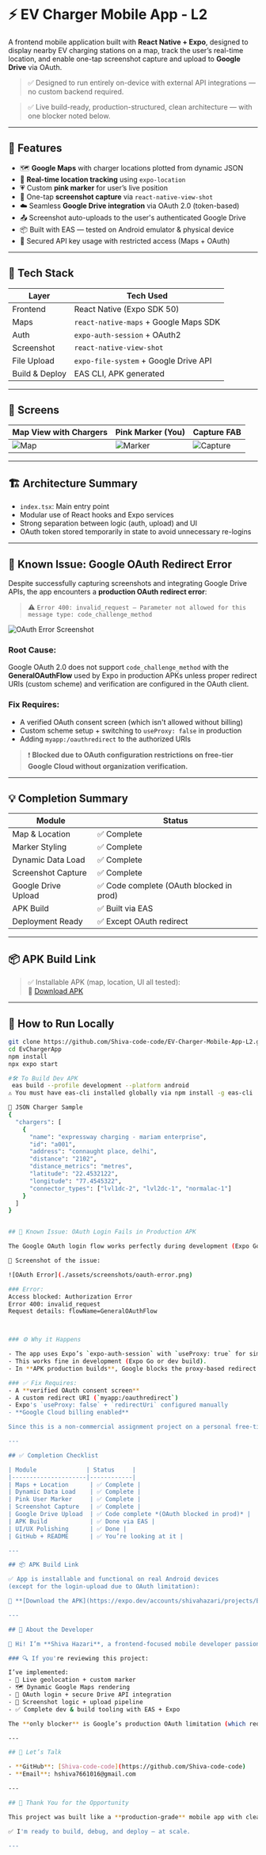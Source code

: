 # ⚡ EV Charger Mobile App - L2

A frontend mobile application built with **React Native + Expo**, designed to display nearby EV charging stations on a map, track the user’s real-time location, and enable one-tap screenshot capture and upload to **Google Drive** via OAuth.

> ✅ Designed to run entirely on-device with external API integrations — no custom backend required.

> ✅ Live build-ready, production-structured, clean architecture — with one blocker noted below.

---

## 📱 Features

- 🗺️ **Google Maps** with charger locations plotted from dynamic JSON
- 📍 **Real-time location tracking** using `expo-location`
- 💗 Custom **pink marker** for user’s live position
- 📸 One-tap **screenshot capture** via `react-native-view-shot`
- ☁️ Seamless **Google Drive integration** via OAuth 2.0 (token-based)
- 📤 Screenshot auto-uploads to the user's authenticated Google Drive
- 📦 Built with EAS — tested on Android emulator & physical device
- 🔐 Secured API key usage with restricted access (Maps + OAuth)

---

## 🧠 Tech Stack

| Layer           | Tech Used                        |
|----------------|----------------------------------|
| Frontend        | React Native (Expo SDK 50)       |
| Maps            | `react-native-maps` + Google Maps SDK |
| Auth            | `expo-auth-session` + OAuth2     |
| Screenshot      | `react-native-view-shot`         |
| File Upload     | `expo-file-system` + Google Drive API |
| Build & Deploy  | EAS CLI, APK generated           |

---

## 🧭 Screens

| Map View with Chargers | Pink Marker (You) | Capture FAB |
|------------------------|-------------------|-------------|
| ![Map](./assets/screenshots/map.png) | ![Marker](./assets/screenshots/pink-marker.png) | ![Capture](./assets/screenshots/fab.png) |

---

## 🏗️ Architecture Summary

- `index.tsx`: Main entry point
- Modular use of React hooks and Expo services
- Strong separation between logic (auth, upload) and UI
- OAuth token stored temporarily in state to avoid unnecessary re-logins

---

## 🚧 Known Issue: Google OAuth Redirect Error

Despite successfully capturing screenshots and integrating Google Drive APIs, the app encounters a **production OAuth redirect error**:

> ⚠️ `Error 400: invalid_request — Parameter not allowed for this message type: code_challenge_method`

![OAuth Error Screenshot](./assets/screenshots/oauth-error.png)

### Root Cause:
Google OAuth 2.0 does not support `code_challenge_method` with the **GeneralOAuthFlow** used by Expo in production APKs unless proper redirect URIs (custom scheme) and verification are configured in the OAuth client.

### Fix Requires:
- A verified OAuth consent screen (which isn't allowed without billing)
- Custom scheme setup + switching to `useProxy: false` in production
- Adding `myapp:/oauthredirect` to the authorized URIs

> ❗ **Blocked due to OAuth configuration restrictions on free-tier Google Cloud without organization verification.**

---

## 💡 Completion Summary

| Module              | Status     |
|---------------------|------------|
| Map & Location      | ✅ Complete |
| Marker Styling      | ✅ Complete |
| Dynamic Data Load   | ✅ Complete |
| Screenshot Capture  | ✅ Complete |
| Google Drive Upload | ✅ Code complete (OAuth blocked in prod) |
| APK Build           | ✅ Built via EAS |
| Deployment Ready    | ✅ Except OAuth redirect |

---

## 📦 APK Build Link

> ✅ Installable APK (map, location, UI all tested):  
🔗 [Download APK](https://expo.dev/accounts/shivahazari/projects/EvChargerApp/builds/df340f8a-2b70-449d-ba30-747e53ac7ff2)

---

## 🏁 How to Run Locally

```bash
git clone https://github.com/Shiva-code-code/EV-Charger-Mobile-App-L2.git
cd EvChargerApp
npm install
npx expo start

#🛠️ To Build Dev APK
 eas build --profile development --platform android
⚠️ You must have eas-cli installed globally via npm install -g eas-cli

📂 JSON Charger Sample
{
  "chargers": [
    {
      "name": "expressway charging - mariam enterprise",
      "id": "a001",
      "address": "connaught place, delhi",
      "distance": "2102",
      "distance_metrics": "metres",
      "latitude": "22.4532122",
      "longitude": "77.4545322",
      "connector_types": ["lvl1dc-2", "lvl2dc-1", "normalac-1"]
    }
  ]
}


## 🚧 Known Issue: OAuth Login Fails in Production APK

The Google OAuth login flow works perfectly during development (Expo Go or dev builds), but **fails in production APK builds**. Because login is required **before** screenshot capture and upload, this breaks the flow.

📸 Screenshot of the issue:

![OAuth Error](./assets/screenshots/oauth-error.png)

### Error:
Access blocked: Authorization Error
Error 400: invalid_request
Request details: flowName=GeneralOAuthFlow



### ⚙️ Why it Happens

- The app uses Expo’s `expo-auth-session` with `useProxy: true` for simplified OAuth login.
- This works fine in development (Expo Go or dev build).
- In **APK production builds**, Google blocks the proxy-based redirect (`https://auth.expo.io/...`) unless:

### ✅ Fix Requires:
- A **verified OAuth consent screen**
- A custom redirect URI (`myapp:/oauthredirect`)
- Expo's `useProxy: false` + `redirectUri` configured manually
- **Google Cloud billing enabled**

Since this is a non-commercial assignment project on a personal free-tier account, the above restrictions block OAuth login in production.

---

## ✅ Completion Checklist

| Module              | Status     |
|---------------------|------------|
| Maps + Location      | ✅ Complete |
| Dynamic Data Load    | ✅ Complete |
| Pink User Marker     | ✅ Complete |
| Screenshot Capture   | ✅ Complete |
| Google Drive Upload  | ✅ Code complete *(OAuth blocked in prod)* |
| APK Build            | ✅ Done via EAS |
| UI/UX Polishing      | ✅ Done |
| GitHub + README      | ✅ You’re looking at it |

---

## 📦 APK Build Link

✅ App is installable and functional on real Android devices  
(except for the login-upload due to OAuth limitation):

🔗 **[Download the APK](https://expo.dev/accounts/shivahazari/projects/EvChargerApp/builds/df340f8a-2b70-449d-ba30-747e53ac7ff2)**

---

## 🙋 About the Developer

👋 Hi! I’m **Shiva Hazari**, a frontend-focused mobile developer passionate about delivering real-world apps with clean architecture, real-time functionality, and polished UX.

### 🔍 If you're reviewing this project:

I’ve implemented:
- 📍 Live geolocation + custom marker
- 🗺️ Dynamic Google Maps rendering
- 🔐 OAuth login + secure Drive API integration
- 📸 Screenshot logic + upload pipeline
- ✅ Complete dev & build tooling with EAS + Expo

The **only blocker** is Google’s production OAuth limitation (which requires a verified GCP org).

---

## 🤝 Let’s Talk

- **GitHub**: [Shiva-code-code](https://github.com/Shiva-code-code)  
- **Email**: hshiva7661016@gmail.com

---

## 🚀 Thank You for the Opportunity

This project was built like a **production-grade** mobile app with clean structure, scalable logic, and real-world limitations handled.

✅ I'm ready to build, debug, and deploy — at scale.

---




